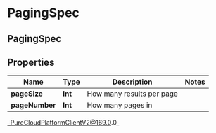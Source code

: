 # PagingSpec

## PagingSpec

## Properties

|Name | Type | Description | Notes|
|------------ | ------------- | ------------- | -------------|
| **pageSize** | **Int** | How many results per page | |
| **pageNumber** | **Int** | How many pages in | |



_PureCloudPlatformClientV2@169.0.0_
